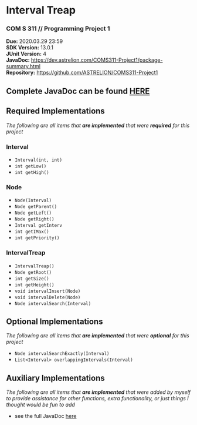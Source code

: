 # Interval Treap
### COM S 311 // Programming Project 1
**Due:** 2020.03.29 23:59  
**SDK Version:** 13.0.1  
**JUnit Version:** 4  
**JavaDoc:** https://dev.astrelion.com/COMS311-Project1/package-summary.html  
**Repository:** https://github.com/ASTRELION/COMS311-Project1
## Complete JavaDoc can be found [HERE](https://dev.astrelion.com/COMS311-Project1/package-summary.html)
## Required Implementations
*The following are all items that **are implemented** that were __required__ for this project*
### Interval
- `Interval(int, int)`
- `int getLow()`
- `int getHigh()`
### Node
- `Node(Interval)`
- `Node getParent()`
- `Node getLeft()`
- `Node getRight()`
- `Interval getInterv`
- `int getIMax()`
- `int getPriority()`
### IntervalTreap
- `IntervalTreap()`
- `Node getRoot()`
- `int getSize()`
- `int getHeight()`
- `void intervalInsert(Node)`
- `void intervalDelete(Node)`
- `Node intervalSearch(Interval)`
## Optional Implementations
*The following are all items that **are implemented** that were __optional__ for this project*
- `Node intervalSearchExactly(Interval)`
- `List<Interval> overlappingIntervals(Interval)`
## Auxiliary  Implementations
*The following are all items that **are implemented** that were added by myself to provide
assistance for other functions, extra functionality, or just things I thought would be fun 
to add*  
- see the full JavaDoc [here](https://dev.astrelion.com/COMS311-Project1/package-summary.html)